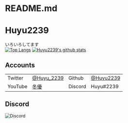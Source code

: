 # README.md
# Huyu2239

いろいろしてます  
[![Top Langs](https://github-readme-stats.vercel.app/api/top-langs/?username=Huyu2239&show_icons=true&theme=codeSTACKr&langs_count=10)](https://github.com/anuraghazra/github-readme-stats)
[![Huyu2239's github stats](https://github-readme-stats.vercel.app/api?username=Huyu2239&show_icons=true&theme=codeSTACKr)](https://github.com/anuraghazra/github-readme-stats)


## Accounts

|         |                                                                   |         |                                           | 
| ------- | ----------------------------------------------------------------- | ------- | ----------------------------------------- | 
| Twitter | [@Huyu_2239](https://twitter.com/Huyu_2239)                       | Github  | [@Huyu2239](https://github.com/Huyu2239)  | 
| YouTube | [冬優](https://www.youtube.com/channel/UCYJ6p3qRttSC_7cjxhd0HlQ)  | Discord | Huyu#2239                                 | 

## Discord
![Discord](https://discord.c99.nl/widget/theme-1/637868010157244449.png)

